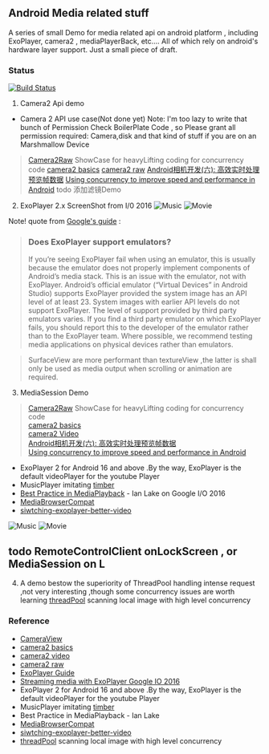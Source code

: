 ## Android Media related stuff
 A series of small Demo for media related api on android platform , including ExoPlayer, camera2 , mediaPlayerBack, etc.... All of which rely on android's hardware layer support. Just a small piece of draft.

### Status
[![Build Status](https://travis-ci.org/Haldir65/androidMedia.svg?branch=master)](https://travis-ci.org/Haldir65/androidMedia)


1. Camera2 Api demo
- Camera 2 API use case(Not done yet)
Note: I'm  too lazy to write that bunch of Permission Check BoilerPlate Code , so Please grant all permission required: Camera,disk and that kind of stuff if you are on an Marshmallow Device

> [Camera2Raw](https://github.com/googlesamples/android-Camera2Raw) ShowCase for heavyLifting coding for concurrency code
> [camera2 basics](https://github.com/googlesamples/android-Camera2Basic)
> [camera2 raw](https://github.com/googlesamples/android-Camera2Raw)
> [Android相机开发(六): 高效实时处理预览帧数据](https://www.polarxiong.com/archives/Android%E7%9B%B8%E6%9C%BA%E5%BC%80%E5%8F%91-%E5%85%AD-%E9%AB%98%E6%95%88%E5%AE%9E%E6%97%B6%E5%A4%84%E7%90%86%E9%A2%84%E8%A7%88%E5%B8%A7%E6%95%B0%E6%8D%AE.html)
> [Using concurrency to improve speed and performance in Android](https://medium.com/@ali.muzaffar/using-concurrency-and-speed-and-performance-on-android-d00ab4c5c8e3)
todo 添加滤镜Demo


2. ExoPlayer 2.x
ScreenShot from I/0 2016
![Music](https://github.com/Haldir65/androidMedia/blob/master/art/snapshot20170304225245.jpg)
![Movie](https://github.com/Haldir65/androidMedia/blob/master/art/snapshot20170304225305.jpg)

Note! quote from [Google's guide](https://google.github.io/ExoPlayer/faqs.html) :
> ### Does ExoPlayer support emulators?
>
> If you’re seeing ExoPlayer fail when using an emulator,
> this is usually because the emulator does not properly implement components of Android’s media stack.
> This is an issue with the emulator, not with ExoPlayer. Android’s official emulator (“Virtual Devices” in Android Studio)
> supports ExoPlayer provided the system image has an API level of at least 23. System images with earlier API levels do not support ExoPlayer.
> The level of support provided by third party emulators varies. If you find a third party emulator on which ExoPlayer fails,
> you should report this to the developer of the emulator rather than to the ExoPlayer team. Where possible,
> we recommend testing media applications on physical devices rather than emulators.

> SurfaceView are more performant than textureView ,the latter is shall only be used as media output when scrolling or animation are required.




3. MediaSession Demo

> [Camera2Raw](https://github.com/googlesamples/android-Camera2Raw) ShowCase for heavyLifting coding for concurrency code</br>
> [camera2 basics](https://github.com/googlesamples/android-Camera2Basic) </br>
> [camera2 Video](https://github.com/googlesamples/android-Camera2Video)</br>
> [Android相机开发(六): 高效实时处理预览帧数据](https://www.polarxiong.com/archives/Android%E7%9B%B8%E6%9C%BA%E5%BC%80%E5%8F%91-%E5%85%AD-%E9%AB%98%E6%95%88%E5%AE%9E%E6%97%B6%E5%A4%84%E7%90%86%E9%A2%84%E8%A7%88%E5%B8%A7%E6%95%B0%E6%8D%AE.html)</br>
> [Using concurrency to improve speed and performance in Android](https://medium.com/@ali.muzaffar/using-concurrency-and-speed-and-performance-on-android-d00ab4c5c8e3)


-  ExoPlayer 2 for Android 16 and above .By the way, ExoPlayer is the default videoPlayer for the youtube Player
-  MusicPlayer imitating [timber](https://github.com/naman14/Timber)
-  [Best Practice in MediaPlayback](https://www.youtube.com/watch?v=iIKxyDRjecU) - Ian Lake on Google I/O 2016
-  [MediaBrowserCompat](https://medium.com/google-developers/mediabrowserservicecompat-and-the-modern-media-playback-app-7959a5196d90#.iamgrv1w6)
-  [siwtching-exoplayer-better-video](https://realm.io/news/360andev-effie-barak-switching-exoplayer-better-video-android/)

![Music](https://github.com/Haldir65/androidMedia/blob/master/art/snapshot20170304225245.jpg)
![Movie](https://github.com/Haldir65/androidMedia/blob/master/art/snapshot20170304225305.jpg)

## todo RemoteControlClient onLockScreen , or MediaSession on L


4. A demo bestow the superiority of ThreadPool handling intense request ,not very interesting ,though some concurrency issues are worth learning
[threadPool](http://blog.csdn.net/carrey1989/article/details/12002033) scanning local image with high level concurrency

### Reference
- [CameraView](https://github.com/google/cameraview)
- [camera2 basics](https://github.com/googlesamples/android-Camera2Basic)
- [camera2 video](https://github.com/googlesamples/android-Camera2Video)
- [camera2 raw](https://github.com/googlesamples/android-Camera2Raw)
- [ExoPlayer Guide](https://google.github.io/ExoPlayer/guide.html)
- [Streaming media with ExoPlayer Google IO 2016](https://www.youtube.com/watch?v=vOzOZ7hRr00)
-  ExoPlayer 2 for Android 16 and above .By the way, ExoPlayer is the default videoPlayer for the youtube Player
-  MusicPlayer imitating [timber](https://github.com/naman14/Timber)
-  Best Practice in MediaPlayback - Ian Lake
- [MediaBrowserCompat](https://medium.com/google-developers/mediabrowserservicecompat-and-the-modern-media-playback-app-7959a5196d90#.iamgrv1w6)
- [siwtching-exoplayer-better-video](https://realm.io/news/360andev-effie-barak-switching-exoplayer-better-video-android/)
- [threadPool](http://blog.csdn.net/carrey1989/article/details/12002033) scanning local image with high level concurrency






